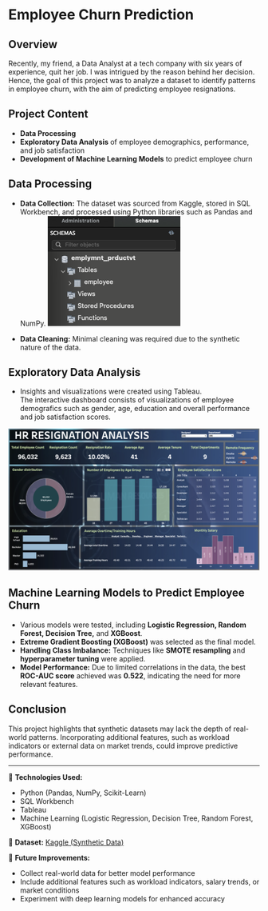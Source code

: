 # Employee Churn Prediction

## Overview  
Recently, my friend, a Data Analyst at a tech company with six years of experience, quit her job. I was intrigued by the reason behind her decision. Hence, the goal of this project was to analyze a dataset to identify patterns in employee churn, with the aim of predicting employee resignations.  

## Project Content  
- **Data Processing**  
- **Exploratory Data Analysis** of employee demographics, performance, and job satisfaction  
- **Development of Machine Learning Models** to predict employee churn  

## Data Processing  
- **Data Collection:** The dataset was sourced from Kaggle, stored in SQL Workbench, and processed using Python libraries such as Pandas and NumPy. 
  ![alt text](<Screenshot 2025-02-11 at 13.18.56.png>)

- **Data Cleaning:** Minimal cleaning was required due to the synthetic nature of the data.  

## Exploratory Data Analysis  
- Insights and visualizations were created using Tableau.  
The interactive dashboard consists of visualizations of employee demografics such as gender, age, education and overall performance and job satisfaction scores.

![alt text](<Screenshot 2025-02-11 at 13.06.38.png>)

## Machine Learning Models to Predict Employee Churn  
- Various models were tested, including **Logistic Regression, Random Forest, Decision Tree,** and **XGBoost**.  
- **Extreme Gradient Boosting (XGBoost)** was selected as the final model.  
- **Handling Class Imbalance:** Techniques like **SMOTE resampling** and **hyperparameter tuning** were applied.  
- **Model Performance:** Due to limited correlations in the data, the best **ROC-AUC score** achieved was **0.522**, indicating the need for more relevant features.  

## Conclusion  
This project highlights that synthetic datasets may lack the depth of real-world patterns. Incorporating additional features, such as workload indicators or external data on market trends, could improve predictive performance.  

---

📌 **Technologies Used:**  
- Python (Pandas, NumPy, Scikit-Learn)  
- SQL Workbench  
- Tableau  
- Machine Learning (Logistic Regression, Decision Tree, Random Forest, XGBoost)  

📌 **Dataset:** [Kaggle (Synthetic Data)](https://www.kaggle.com/)  

🚀 **Future Improvements:**  
- Collect real-world data for better model performance  
- Include additional features such as workload indicators, salary trends, or market conditions  
- Experiment with deep learning models for enhanced accuracy  

